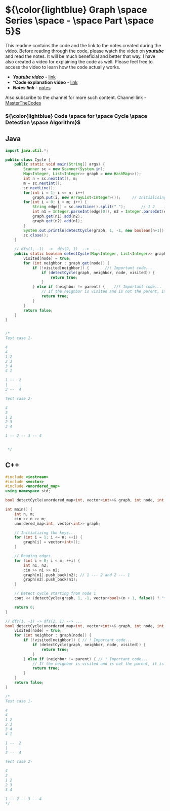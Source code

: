 # ${\color{lightblue} Graph \space Series \space - \space Part \space 5}$

This readme contains the code and the link to the notes created during the video. Before reading through the code, please watch the video on ***youtube*** and read the notes. It will be much beneficial and better that way. I have also created a video for explaining the code as well. Please feel free to access the video to learn how the code actually works.

- ***Youtube video*** - [link](https://youtu.be/tZPbcSNAJN4)
- ***Code explanation video** - [link](https://youtu.be/tZPbcSNAJN4)
- ***Notes link*** - [notes](https://1drv.ms/b/c/a04cbeb414585193/EXJsX1z8_5dLk2M9rLjk2GcBTnenC4F3AbauYSSA-AjLRg?e=99ghAH)

Also subscribe to the channel for more such content. Channel link - [MasterTheCodes](https://youtube.com/@masterthecodes?si=fS2NrxPe7BNftfdO)

### ${\color{lightblue} Code \space for \space Cycle \space Detection \space Algorithm}$

## Java

```java
import java.util.*;

public class Cycle {
    public static void main(String[] args) {
        Scanner sc = new Scanner(System.in);
        Map<Integer, List<Integer>> graph = new HashMap<>();
        int n = sc.nextInt(), m;
        m = sc.nextInt();
        sc.nextLine();
        for(int i = 1; i <= n; i++)
            graph.put(i, new ArrayList<Integer>());     // Initialising the keys...
        for(int i = 0; i < m; i++) {
            String edge[] = sc.nextLine().split(" ");       // 1 2    i.e.  1---2  and 2---1
            int n1 = Integer.parseInt(edge[0]), n2 = Integer.parseInt(edge[1]);
            graph.get(n1).add(n2);
            graph.get(n2).add(n1);
        }
        System.out.println(detectCycle(graph, 1, -1, new boolean[n+1]));
        sc.close();
    }

    // dfs(1, -1)  ->  dfs(2, 1)  -->  ...
    public static boolean detectCycle(Map<Integer, List<Integer>> graph, int node, int parent, boolean[] visited) {
        visited[node] = true;
        for (int neighbor : graph.get(node)) {
            if (!visited[neighbor]) {       //! Important code...
                if (detectCycle(graph, neighbor, node, visited)) {
                    return true;
                }
            } else if (neighbor != parent) {    //! Important code...
                // If the neighbor is visited and is not the parent, it is a cycle...
                return true;
            }
        }
        return false;
    }
}


/*
Test case 1-

4
4
1 2
2 3
3 4
4 1

1 --  2
|     |
3 --  4

Test case 2-

4
3
1 2
2 3
3 4

1 -- 2 -- 3 -- 4


 */

```

## C++

```cpp
#include <iostream>
#include <vector>
#include <unordered_map>
using namespace std;

bool detectCycle(unordered_map<int, vector<int>>& graph, int node, int parent, vector<bool>& visited);

int main() {
    int n, m;
    cin >> n >> m;
    unordered_map<int, vector<int>> graph;

    // Initializing the keys...
    for (int i = 1; i <= n; ++i) {
        graph[i] = vector<int>();
    }

    // Reading edges
    for (int i = 0; i < m; ++i) {
        int n1, n2;
        cin >> n1 >> n2;
        graph[n1].push_back(n2); // 1 --- 2 and 2 --- 1
        graph[n2].push_back(n1);
    }

    // Detect cycle starting from node 1
    cout << (detectCycle(graph, 1, -1, vector<bool>(n + 1, false)) ? "true" : "false") << endl;

    return 0;
}

// dfs(1, -1) -> dfs(2, 1) --> ...
bool detectCycle(unordered_map<int, vector<int>>& graph, int node, int parent, vector<bool>& visited) {
    visited[node] = true;
    for (int neighbor : graph[node]) {
        if (!visited[neighbor]) { // ! Important code...
            if (detectCycle(graph, neighbor, node, visited)) {
                return true;
            }
        } else if (neighbor != parent) { // ! Important code...
            // If the neighbor is visited and is not the parent, it is a cycle...
            return true;
        }
    }
    return false;
}

/*
Test case 1-

4
4
1 2
2 3
3 4
4 1

1 --  2
|     |
3 --  4

Test case 2-

4
3
1 2
2 3
3 4

1 -- 2 -- 3 -- 4
*/

```
